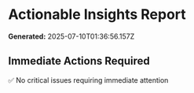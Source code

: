 # Actionable Insights Report

**Generated:** 2025-07-10T01:36:56.157Z

## Immediate Actions Required

✅ No critical issues requiring immediate attention

